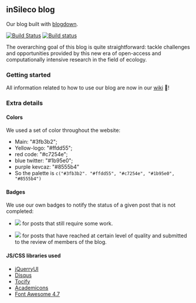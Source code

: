 ## inSileco blog

Our blog built with [blogdown](https://bookdown.org/yihui/blogdown/).

[![Build Status](https://travis-ci.org/inSileco/inSileco.github.io.svg?branch=dev)](https://travis-ci.org/inSileco/inSileco.github.io)
[![Build status](https://ci.appveyor.com/api/projects/status/kxa7ht9m3b1eke22?svg=true)](https://ci.appveyor.com/project/KevCaz/insileco-github-io)


The overarching goal of this blog is quite straightforward: tackle challenges
and opportunities provided by this new era of open-access and computationally
intensive research in the field of ecology.



### Getting started

All information related to how to use our blog are now in our
[wiki](https://github.com/inSileco/inSileco.github.io/wiki) :book:!



### Extra details


#### Colors

We used a set of color throughout the website:

- Main: "#3fb3b2";
- Yellow-logo: "#ffdd55";
- red code: "#c7254e";
- blue twitter: "#1b95e0";
- purple kevcaz: "#8555b4"
- So the palette is `c("#3fb3b2". "#ffdd55", "#c7254e", "#1b95e0", "#8555b4")`


#### Badges

We use our own badges to notify the status of a given post that is not completed:

- ![](https://img.shields.io/badge/inSileco-InDevelopment-3fb3b2.svg) for posts that still require some work.

- ![](https://img.shields.io/badge/inSileco-UnderReview-ffdd55.svg) for posts that have reached at certain level of quality and submitted to the review of members of the blog.


#### JS/CSS libraries used

- [jQuerryUI](https://jqueryui.com/)
- [Disqus](https://disqus.com/)
- [Tocify](http://gregfranko.com/jquery.tocify.js/)
- [Academicons](https://jpswalsh.github.io/academicons/)
- [Font Awesome 4.7](https://fontawesome.com/v4.7.0/)
